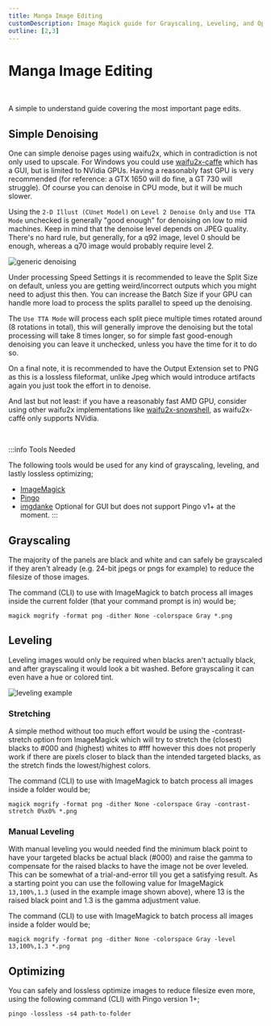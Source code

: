 ```yaml
---
title: Manga Image Editing
customDescription: Image Magick guide for Grayscaling, Leveling, and Optimizing
outline: [2,3]
---
```


# Manga Image Editing

<br>

A simple to understand guide covering the most important page edits.
<Authors page="imagedit" />


## Simple Denoising

One can simple denoise pages using waifu2x, which in contradiction is not only used to upscale. For Windows you could use [waifu2x-caffe](https://github.com/lltcggie/waifu2x-caffe/releases) which has a GUI, but is limited to NVidia GPUs. Having a reasonably fast GPU is very recommended (for reference: a GTX 1650 will do fine, a GT 730 will struggle). Of course you can denoise in CPU mode, but it will be much slower.

Using the `2-D Illust (CUnet Model)` on `Level 2 Denoise Only` and `Use TTA Mode`  unchecked is generally "good enough" for denoising on low to mid machines.
Keep in mind that the denoise level depends on JPEG quality. There's no hard rule, but generally, for a q92 image, level 0 should be enough, whereas a q70 image would probably require level 2.

![generic denoising](/ss/waifu.jpg)

Under processing Speed Settings it is recommended to leave the Split Size on default, unless you are getting weird/incorrect outputs which you might need to adjust this then. You can increase the Batch Size if your GPU can handle more load to process the splits parallel to speed up the denoising.

The `Use TTA Mode` will process each split piece multiple times rotated around (8 rotations in total), this will generally improve the denoising but the total processing will take 8 times longer, so for simple fast good-enough denoising you can leave it unchecked, unless you have the time for it to do so.

On a final note, it is recommended to have the Output Extension set to PNG as this is a lossless fileformat, unlike Jpeg which would introduce artifacts again you just took the effort in to denoise.

And last but not least: if you have a reasonably fast AMD GPU, consider using other waifu2x implementations like [waifu2x-snowshell](https://github.com/YukihoAA/waifu2x_snowshell), as waifu2x-caffé only supports NVidia. 

<br>

:::info Tools Needed

The following tools would be used for any kind of grayscaling, leveling, and lastly lossless optimizing;
- [ImageMagick](https://imagemagick.org/index.php)
- [Pingo](https://css-ig.net/pingo)
- [imgdanke](https://github.com/DrWhoCares/imgdanke) <tooltip>Optional for GUI but does not support Pingo v1+ at the moment.</tooltip>
:::

## Grayscaling

The majority of the panels are black and white and can safely be grayscaled if they aren't already (e.g. 24-bit jpegs or pngs for example) to reduce the filesize of those images.

The command (CLI) to use with ImageMagick to batch process all images inside the current folder (that your command prompt is in) would be;

```
magick mogrify -format png -dither None -colorspace Gray *.png

```

## Leveling

Leveling images would only be required when blacks aren't actually black, and after grayscaling it would look a bit washed. Before grayscaling it can even have a hue or colored tint.

![leveling example](/ss/scaling.png)

### Stretching

A simple method without too much effort would be using the -contrast-stretch option from ImageMagick which will try to stretch the (closest) blacks to #000 and (highest) whites to #fff however this does not properly work if there are pixels closer to black than the intended targeted blacks, as the stretch finds the lowest/highest colors.

The command (CLI) to use with ImageMagick to batch process all images inside a folder would be;

```
magick mogrify -format png -dither None -colorspace Gray -contrast-stretch 0%x0% *.png
```

### Manual Leveling

With manual leveling you would needed find the minimum black point to have your targeted blacks be actual black (#000) and raise the gamma to compensate for the raised blacks to have the image not be over leveled. This can be somewhat of a trial-and-error till you get a satisfying result. As a starting point you can use the following value for ImageMagick `13,100%,1.3` (used in the example image shown above), where 13 is the raised black point and 1.3 is the gamma adjustment value.

The command (CLI) to use with ImageMagick to batch process all images inside a folder would be;

```
magick mogrify -format png -dither None -colorspace Gray -level 13,100%,1.3 *.png
```

## Optimizing

You can safely and lossless optimize images to reduce filesize even more, using the following command (CLI) with Pingo version 1+;

```
pingo -lossless -s4 path-to-folder
```
